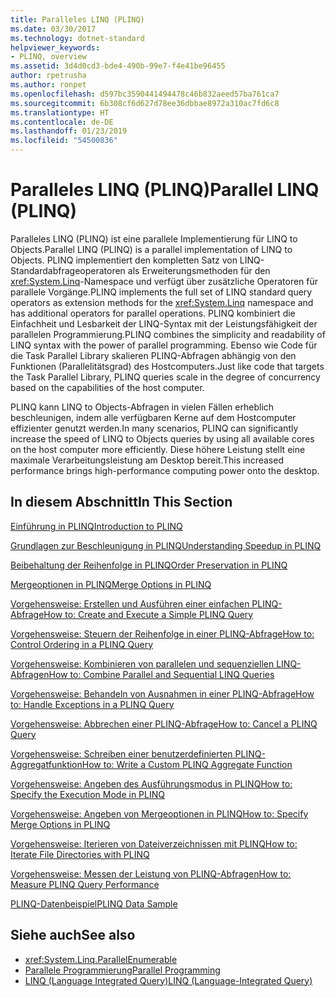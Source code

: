 ```yaml
---
title: Paralleles LINQ (PLINQ)
ms.date: 03/30/2017
ms.technology: dotnet-standard
helpviewer_keywords:
- PLINQ, overview
ms.assetid: 3d4d0cd3-bde4-490b-99e7-f4e41be96455
author: rpetrusha
ms.author: ronpet
ms.openlocfilehash: d597bc3590441494478c46b832aeed57ba761ca7
ms.sourcegitcommit: 6b308cf6d627d78ee36dbbae8972a310ac7fd6c8
ms.translationtype: HT
ms.contentlocale: de-DE
ms.lasthandoff: 01/23/2019
ms.locfileid: "54500836"
---
```

# <a name="parallel-linq-plinq"></a><span data-ttu-id="7c608-102">Paralleles LINQ (PLINQ)</span><span class="sxs-lookup"><span data-stu-id="7c608-102">Parallel LINQ (PLINQ)</span></span>
<span data-ttu-id="7c608-103">Paralleles LINQ (PLINQ) ist eine parallele Implementierung für LINQ to Objects.</span><span class="sxs-lookup"><span data-stu-id="7c608-103">Parallel LINQ (PLINQ) is a parallel implementation of LINQ to Objects.</span></span> <span data-ttu-id="7c608-104">PLINQ implementiert den kompletten Satz von LINQ-Standardabfrageoperatoren als Erweiterungsmethoden für den <xref:System.Linq>-Namespace und verfügt über zusätzliche Operatoren für parallele Vorgänge.</span><span class="sxs-lookup"><span data-stu-id="7c608-104">PLINQ implements the full set of LINQ standard query operators as extension methods for the <xref:System.Linq> namespace and has additional operators for parallel operations.</span></span> <span data-ttu-id="7c608-105">PLINQ kombiniert die Einfachheit und Lesbarkeit der LINQ-Syntax mit der Leistungsfähigkeit der parallelen Programmierung.</span><span class="sxs-lookup"><span data-stu-id="7c608-105">PLINQ combines the simplicity and readability of LINQ syntax with the power of parallel programming.</span></span> <span data-ttu-id="7c608-106">Ebenso wie Code für die Task Parallel Library skalieren PLINQ-Abfragen abhängig von den Funktionen (Parallelitätsgrad) des Hostcomputers.</span><span class="sxs-lookup"><span data-stu-id="7c608-106">Just like code that targets the Task Parallel Library, PLINQ queries scale in the degree of concurrency based on the capabilities of the host computer.</span></span>  
  
 <span data-ttu-id="7c608-107">PLINQ kann LINQ to Objects-Abfragen in vielen Fällen erheblich beschleunigen, indem alle verfügbaren Kerne auf dem Hostcomputer effizienter genutzt werden.</span><span class="sxs-lookup"><span data-stu-id="7c608-107">In many scenarios, PLINQ can significantly increase the speed of LINQ to Objects queries by using all available cores on the host computer more efficiently.</span></span> <span data-ttu-id="7c608-108">Diese höhere Leistung stellt eine maximale Verarbeitungsleistung am Desktop bereit.</span><span class="sxs-lookup"><span data-stu-id="7c608-108">This increased performance brings high-performance computing power onto the desktop.</span></span>  
  
## <a name="in-this-section"></a><span data-ttu-id="7c608-109">In diesem Abschnitt</span><span class="sxs-lookup"><span data-stu-id="7c608-109">In This Section</span></span>  
 [<span data-ttu-id="7c608-110">Einführung in PLINQ</span><span class="sxs-lookup"><span data-stu-id="7c608-110">Introduction to PLINQ</span></span>](../../../docs/standard/parallel-programming/introduction-to-plinq.md)  
  
 [<span data-ttu-id="7c608-111">Grundlagen zur Beschleunigung in PLINQ</span><span class="sxs-lookup"><span data-stu-id="7c608-111">Understanding Speedup in PLINQ</span></span>](../../../docs/standard/parallel-programming/understanding-speedup-in-plinq.md)  
  
 [<span data-ttu-id="7c608-112">Beibehaltung der Reihenfolge in PLINQ</span><span class="sxs-lookup"><span data-stu-id="7c608-112">Order Preservation in PLINQ</span></span>](../../../docs/standard/parallel-programming/order-preservation-in-plinq.md)  
  
 [<span data-ttu-id="7c608-113">Mergeoptionen in PLINQ</span><span class="sxs-lookup"><span data-stu-id="7c608-113">Merge Options in PLINQ</span></span>](../../../docs/standard/parallel-programming/merge-options-in-plinq.md)  
  
 [<span data-ttu-id="7c608-114">Vorgehensweise: Erstellen und Ausführen einer einfachen PLINQ-Abfrage</span><span class="sxs-lookup"><span data-stu-id="7c608-114">How to: Create and Execute a Simple PLINQ Query</span></span>](../../../docs/standard/parallel-programming/how-to-create-and-execute-a-simple-plinq-query.md)  
  
 [<span data-ttu-id="7c608-115">Vorgehensweise: Steuern der Reihenfolge in einer PLINQ-Abfrage</span><span class="sxs-lookup"><span data-stu-id="7c608-115">How to: Control Ordering in a PLINQ Query</span></span>](../../../docs/standard/parallel-programming/how-to-control-ordering-in-a-plinq-query.md)  
  
 [<span data-ttu-id="7c608-116">Vorgehensweise: Kombinieren von parallelen und sequenziellen LINQ-Abfragen</span><span class="sxs-lookup"><span data-stu-id="7c608-116">How to: Combine Parallel and Sequential LINQ Queries</span></span>](../../../docs/standard/parallel-programming/how-to-combine-parallel-and-sequential-linq-queries.md)  
  
 [<span data-ttu-id="7c608-117">Vorgehensweise: Behandeln von Ausnahmen in einer PLINQ-Abfrage</span><span class="sxs-lookup"><span data-stu-id="7c608-117">How to: Handle Exceptions in a PLINQ Query</span></span>](../../../docs/standard/parallel-programming/how-to-handle-exceptions-in-a-plinq-query.md)  
  
 [<span data-ttu-id="7c608-118">Vorgehensweise: Abbrechen einer PLINQ-Abfrage</span><span class="sxs-lookup"><span data-stu-id="7c608-118">How to: Cancel a PLINQ Query</span></span>](../../../docs/standard/parallel-programming/how-to-cancel-a-plinq-query.md)  
  
 [<span data-ttu-id="7c608-119">Vorgehensweise: Schreiben einer benutzerdefinierten PLINQ-Aggregatfunktion</span><span class="sxs-lookup"><span data-stu-id="7c608-119">How to: Write a Custom PLINQ Aggregate Function</span></span>](../../../docs/standard/parallel-programming/how-to-write-a-custom-plinq-aggregate-function.md)  
  
 [<span data-ttu-id="7c608-120">Vorgehensweise: Angeben des Ausführungsmodus in PLINQ</span><span class="sxs-lookup"><span data-stu-id="7c608-120">How to: Specify the Execution Mode in PLINQ</span></span>](../../../docs/standard/parallel-programming/how-to-specify-the-execution-mode-in-plinq.md)  
  
 [<span data-ttu-id="7c608-121">Vorgehensweise: Angeben von Mergeoptionen in PLINQ</span><span class="sxs-lookup"><span data-stu-id="7c608-121">How to: Specify Merge Options in PLINQ</span></span>](../../../docs/standard/parallel-programming/how-to-specify-merge-options-in-plinq.md)  
  
 [<span data-ttu-id="7c608-122">Vorgehensweise: Iterieren von Dateiverzeichnissen mit PLINQ</span><span class="sxs-lookup"><span data-stu-id="7c608-122">How to: Iterate File Directories with PLINQ</span></span>](../../../docs/standard/parallel-programming/how-to-iterate-file-directories-with-plinq.md)  
  
 [<span data-ttu-id="7c608-123">Vorgehensweise: Messen der Leistung von PLINQ-Abfragen</span><span class="sxs-lookup"><span data-stu-id="7c608-123">How to: Measure PLINQ Query Performance</span></span>](../../../docs/standard/parallel-programming/how-to-measure-plinq-query-performance.md)  
  
 [<span data-ttu-id="7c608-124">PLINQ-Datenbeispiel</span><span class="sxs-lookup"><span data-stu-id="7c608-124">PLINQ Data Sample</span></span>](../../../docs/standard/parallel-programming/plinq-data-sample.md)  
  
## <a name="see-also"></a><span data-ttu-id="7c608-125">Siehe auch</span><span class="sxs-lookup"><span data-stu-id="7c608-125">See also</span></span>

- <xref:System.Linq.ParallelEnumerable>
- [<span data-ttu-id="7c608-126">Parallele Programmierung</span><span class="sxs-lookup"><span data-stu-id="7c608-126">Parallel Programming</span></span>](../../../docs/standard/parallel-programming/index.md)
- [<span data-ttu-id="7c608-127">LINQ (Language Integrated Query)</span><span class="sxs-lookup"><span data-stu-id="7c608-127">LINQ (Language-Integrated Query)</span></span>](https://msdn.microsoft.com/library/a73c4aec-5d15-4e98-b962-1274021ea93d)
